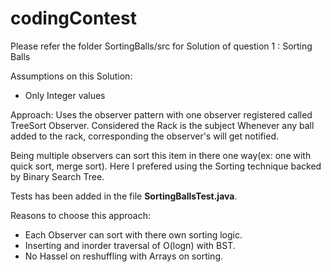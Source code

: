 # codingContest
Please refer the folder SortingBalls/src for Solution of question 1 : Sorting Balls

Assumptions on this Solution:
* Only Integer values 

Approach: 
 Uses the observer pattern with one observer registered called TreeSort Observer. Considered the Rack is the subject
 Whenever any ball added to the rack, corresponding the observer's will get notified. 
 
 Being multiple observers can sort this item in there one way(ex: one with quick sort, merge sort). Here I prefered using 
 the Sorting technique backed by Binary Search Tree.
 
 Tests has been added in the file **SortingBallsTest.java**.
 
 Reasons to choose this approach:
 * Each Observer can sort with there own sorting logic.
 * Inserting and inorder traversal of O(logn) with BST.
 * No Hassel on reshuffling with Arrays on sorting.
 
 